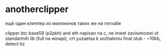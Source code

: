# anotherclipper
ещё один клиппер из миллионов таких же на гитхабе

clipper btc base58 (p2pkh) and eth
napisan na c, ne imeet zavisimostei ot standartnih lib (full na winapi), crt yuzaetsa k sozhaleniu
final stub - ~10kb, detect hz
